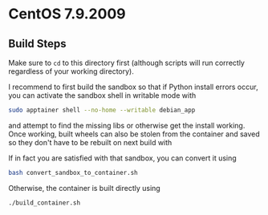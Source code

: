 # CentOS 7.9.2009

## Build Steps

Make sure to `cd` to this directory first (although scripts will run correctly regardless
of your working directory).

I recommend to first build the sandbox so that if Python install errors occur, you
can activate the sandbox shell in writable mode with

```bash
sudo apptainer shell --no-home --writable debian_app
```

and attempt to find the missing libs or otherwise get the install working. Once working,
built wheels can also be stolen from the container and saved so they don't have to be
rebuilt on next build with

If in fact you are satisfied with that sandbox, you can convert it using

```bash
bash convert_sandbox_to_container.sh
```

Otherwise, the container is built directly using

```bash
./build_container.sh
```

